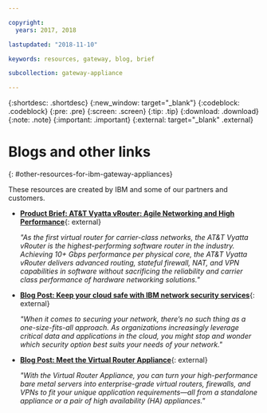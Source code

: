 ```yaml
---

copyright:
  years: 2017, 2018

lastupdated: "2018-11-10"

keywords: resources, gateway, blog, brief

subcollection: gateway-appliance

---
```


{:shortdesc: .shortdesc}
{:new_window: target="_blank"}
{:codeblock: .codeblock}
{:pre: .pre}
{:screen: .screen}
{:tip: .tip}
{:download: .download}
{:note: .note}
{:important: .important}
{:external: target="_blank" .external}

# Blogs and other links
{: #other-resources-for-ibm-gateway-appliances}

These resources are created by IBM and some of our partners and customers.

* [**Product Brief: AT&T Vyatta vRouter: Agile Networking and High Performance**](https://public.dhe.ibm.com/cloud/bluemix/network/vra/final_vyatta_product_brief_june_2018_2.pdf){: external}

    *"As the first virtual router for carrier-class networks, the AT&T Vyatta vRouter is the highest-performing software router in the industry. Achieving 10+ Gbps performance per physical core, the AT&T Vyatta vRouter delivers advanced routing, stateful firewall, NAT, and VPN capabilities in software without sacrificing the reliability and carrier class performance of hardware networking solutions."*

* [**Blog Post: Keep your cloud safe with IBM network security services**](https://www.ibm.com/blogs/cloud-archive/2017/09/keep-cloud-safe-ibm-network-security-services/){: external}

    *"When it comes to securing your network, there’s no such thing as a one-size-fits-all approach. As organizations increasingly leverage critical data and applications in the cloud, you might stop and wonder which security option best suits your needs of your network."*

* [**Blog Post: Meet the Virtual Router Appliance**](https://www.ibm.com/blogs/cloud-archive/2017/07/virtual-router-appliance/){: external}

    *"With the Virtual Router Appliance, you can turn your high-performance bare metal servers into enterprise-grade virtual routers, firewalls, and VPNs to fit your unique application requirements—all from a standalone appliance or a pair of high availability (HA) appliances."*
